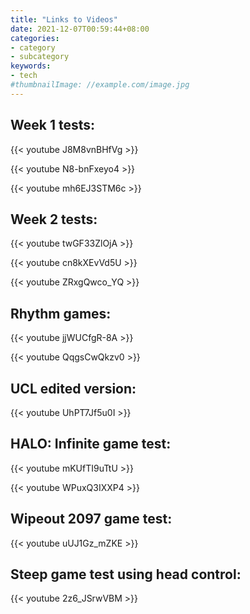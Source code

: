 ```yaml
---
title: "Links to Videos"
date: 2021-12-07T00:59:44+08:00
categories:
- category
- subcategory
keywords:
- tech
#thumbnailImage: //example.com/image.jpg
---
```


## Week 1 tests:
{{< youtube J8M8vnBHfVg >}}

{{< youtube N8-bnFxeyo4 >}}

{{< youtube mh6EJ3STM6c >}}

## Week 2 tests:
{{< youtube twGF33ZlOjA >}}

{{< youtube cn8kXEvVd5U >}}

{{< youtube ZRxgQwco_YQ >}}

## Rhythm games:
{{< youtube jjWUCfgR-8A >}}

{{< youtube QqgsCwQkzv0 >}}

## UCL edited version:
{{< youtube UhPT7Jf5u0I >}}

## HALO: Infinite game test:
{{< youtube mKUfTI9uTtU >}}

{{< youtube WPuxQ3IXXP4 >}}

## Wipeout 2097 game test:
{{< youtube uUJ1Gz_mZKE >}}

## Steep game test using head control:
{{< youtube 2z6_JSrwVBM >}}


<!--more-->
